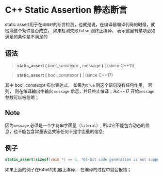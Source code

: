 # C++ Static Assertion 静态断言

static assert用于在`编译时`的断言检测，也就是说，在编译器编译代码的时候，就检测这个条件是否成立， 如果检测失败`false` 则终止编译， 表示这里有某项必须满足的条件是不满足的

语法
---

>   **static_assert** **(** bool_constexpr **,** message **)** | (since C++11)
>   **static_assert** **(** bool_constexpr  **)**              | (since C++17)
                                                                  
其中 bool_constexpr 布尔表达式， 如果为`true` 则这个语句没有任何作用， 否则， 则在编译输出中输出 `message` 信息，并且终止编译；从c++17 开始`message`参数可以被忽略；

Note
---
因为`message` 必须是一个字符串字面量（`literal`）, 所以它不能包含动态的信息，也不能包含常量表达式等任何不是字面量的信息;


例子
---
```c++
static_assert(sizeof(void *) == 4, "64-bit code generation is not supported.");

```

如果上面的例子在64bit的机器上编译， 在编译的过程中就会报错；